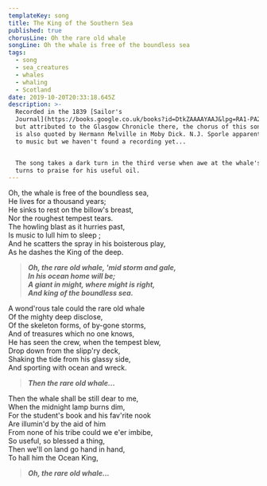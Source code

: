 ```yaml
---
templateKey: song
title: The King of the Southern Sea
published: true
chorusLine: Oh the rare old whale
songLine: Oh the whale is free of the boundless sea
tags:
  - song
  - sea_creatures
  - whales
  - whaling
  - Scotland
date: 2019-10-20T20:33:18.645Z
description: >-
  Recorded in the 1839 [Sailor's
  Journal](https://books.google.co.uk/books?id=DtkZAAAAYAAJ&lpg=RA1-PA288&ots=dj4ARYQZrM&dq=h%2C%20the%20whale%20is%20free%20of%20the%20boundless%20sea%2C%20He%20lives%20for%20a%20thousand%20years%3B&pg=RA1-PA288#v=onepage&q=h,%20the%20whale%20is%20free%20of%20the%20boundless%20sea,%20He%20lives%20for%20a%20thousand%20years;&f=false),
  but attributed to the Glasgow Chronicle there, the chorus of this song or poem
  is also quoted by Hermann Melville in Moby Dick. N.J. Sporle apparently set it
  to music but we haven't found a recording yet...


  The song takes a dark turn in the third verse when awe at the whale's might
  turns to praise for his useful oil.
---
```

Oh, the whale is free of the boundless sea,\
He lives for a thousand years;\
He sinks to rest on the billow's breast,\
Nor the roughest tempest tears.\
The howling blast as it hurries past,\
Is music to lull him to sleep ;\
And he scatters the spray in his boisterous play,\
As he dashes the King of the deep.

> ***Oh, the rare old whale, 'mid storm and gale,\
In his ocean home will be;\
A giant in might, where might is right,\
And king of the boundless sea.***

A wond'rous tale could the rare old whale\
Of the mighty deep disclose,\
Of the skeleton forms, of by-gone storms,\
And of treasures which no one knows,\
He has seen the crew, when the tempest blew,\
Drop down from the slipp'ry deck,\
Shaking the tide from his glassy side,\
And sporting with ocean and wreck.

> ***Then the rare old whale...***

Then the whale shall be still dear to me,\
When the midnight lamp burns dim,\
For the student's book and his fav'rite nook\
Are illumin'd by the aid of him\
From none of his tribe could we e'er imbibe,\
So useful, so blessed a thing,\
Then we'll on land go hand in hand,\
To hall him the Ocean King,

> ***Oh, the rare old whale...***
